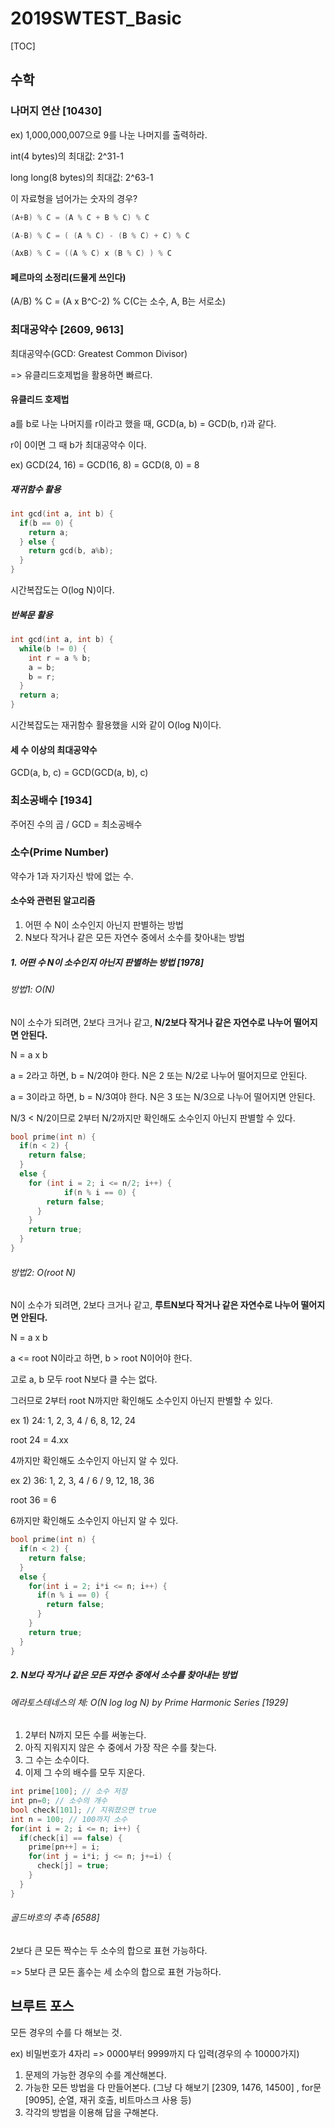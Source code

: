 # 2019SWTEST_Basic

[TOC]

## 수학

### 나머지 연산 [10430]

ex) 1,000,000,007으로 9를 나눈 나머지를 출력하라.

int(4 bytes)의 최대값: 2^31-1

long long(8 bytes)의 최대값: 2^63-1

이 자료형을 넘어가는 숫자의 경우?

```c++
(A+B) % C = (A % C + B % C) % C

(A-B) % C = ( (A % C) - (B % C) + C) % C

(AxB) % C = ((A % C) x (B % C) ) % C
```

#### 페르마의 소정리(드물게 쓰인다)

(A/B) % C = (A x B^C-2) % C(C는 소수, A, B는 서로소)



### 최대공약수 [2609, 9613]

최대공약수(GCD: Greatest Common Divisor)

=> 유클리드호제법을 활용하면 빠르다.

#### 유클리드 호제법

a를 b로 나눈 나머지를 r이라고 했을 때, GCD(a, b) = GCD(b, r)과 같다.

r이 0이면 그 때 b가 최대공약수 이다.

ex) GCD(24, 16) = GCD(16, 8) = GCD(8, 0) = 8

##### 재귀함수 활용

```c++
int gcd(int a, int b) {
  if(b == 0) {
    return a;
  } else {
    return gcd(b, a%b);
  }
}
```

시간복잡도는 O(log N)이다.

##### 반복문 활용

```c++
int gcd(int a, int b) {
  while(b != 0) {
    int r = a % b;
    a = b;
    b = r;
  }
  return a;
}
```

시간복잡도는 재귀함수 활용했을 시와 같이 O(log N)이다.

#### 세 수 이상의 최대공약수

GCD(a, b, c) = GCD(GCD(a, b), c)

### 최소공배수 [1934]

주어진 수의 곱 / GCD = 최소공배수

### 소수(Prime Number)

약수가 1과 자기자신 밖에 없는 수.

#### 소수와 관련된 알고리즘

1. 어떤 수 N이 소수인지 아닌지 판별하는 방법
2. N보다 작거나 같은 모든 자연수 중에서 소수를 찾아내는 방법

##### 1. 어떤 수 N이 소수인지 아닌지 판별하는 방법 [1978]

###### 방법1: O(N)

N이 소수가 되려면, 2보다 크거나 같고, **N/2보다 작거나 같은 자연수로 나누어 떨어지면 안된다.**

N = a x b

a = 2라고 하면, b = N/2여야 한다. N은 2 또는 N/2로 나누어 떨어지므로 안된다.

a = 3이라고 하면, b = N/3여야 한다. N은 3 또는 N/3으로 나누어 떨어지면 안된다.

N/3 < N/2이므로 2부터 N/2까지만 확인해도 소수인지 아닌지 판별할 수 있다.

```c++
bool prime(int n) {
  if(n < 2) {
    return false;
  }
  else {
    for (int i = 2; i <= n/2; i++) {
			if(n % i == 0) {
        return false;
      }
    }
    return true;
  }
}
```

###### 방법2: O(root N)

N이 소수가 되려면, 2보다 크거나 같고, **루트N보다 작거나 같은 자연수로 나누어 떨어지면 안된다.**

N = a x b

a <= root N이라고 하면,  b > root N이어야 한다.

고로 a, b 모두 root N보다 클 수는 없다.

그러므로 2부터 root N까지만 확인해도 소수인지 아닌지 판별할 수 있다.

ex 1) 24: 1, 2, 3, 4 / 6, 8, 12, 24

root 24 = 4.xx

4까지만 확인해도 소수인지 아닌지 알 수 있다.

ex 2) 36: 1, 2, 3, 4 / 6 / 9, 12, 18, 36

root 36 = 6

6까지만 확인해도 소수인지 아닌지 알 수 있다. 

```c++
bool prime(int n) {
  if(n < 2) {
    return false;
  }
  else {
    for(int i = 2; i*i <= n; i++) {
      if(n % i == 0) {
        return false;
      }
    }
    return true;
  }
}
```

##### 2. N보다 작거나 같은 모든 자연수 중에서 소수를 찾아내는 방법

###### 에라토스테네스의 체: O(N log log N) by Prime Harmonic Series [1929]

1. 2부터 N까지 모든 수를 써놓는다.
2. 아직 지워지지 않은 수 중에서 가장 작은 수를 찾는다.
3. 그 수는 소수이다.
4. 이제 그 수의 배수를 모두 지운다.

```c++
int prime[100]; // 소수 저장
int pn=0; // 소수의 개수
bool check[101]; // 지워졌으면 true
int n = 100; // 100까지 소수
for(int i = 2; i <= n; i++) {
  if(check[i] == false) {
    prime[pn++] = i;
    for(int j = i*i; j <= n; j+=i) {
      check[j] = true;
    }
  }
}
```

###### 골드바흐의 추측 [6588]

2보다 큰 모든 짝수는 두 소수의 합으로 표현 가능하다.

=> 5보다 큰 모든 홀수는 세 소수의 합으로 표현 가능하다.



## 브루트 포스

모든 경우의 수를 다 해보는 것.

ex) 비밀번호가 4자리 => 0000부터 9999까지 다 입력(경우의 수 10000가지)

1. 문제의 가능한 경우의 수를 계산해본다.
2. 가능한 모든 방법을 다 만들어본다. (그냥 다 해보기 [2309, 1476, 14500] , for문 [9095], 순열, 재귀 호출, 비트마스크 사용 등)
3. 각각의 방법을 이용해 답을 구해본다.